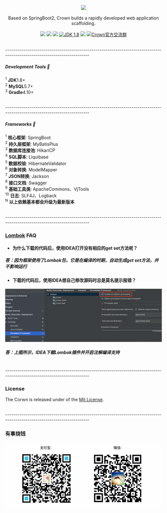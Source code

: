 <p align="center">
    <img src="https://raw.githubusercontent.com/Caratacus/Crown/master/Crown.png" width="300">
    <p align="center">
        Based on SpringBoot2, Crown builds a rapidly developed web application scaffolding.
        <br>        
        <br>
		<a href="https://mit-license.org">
		<img src="https://img.shields.io/cocoapods/l/Alamofire.svg?style=flat"></a>
		<a href="https://travis-ci.org/Caratacus/Crown">
		<img src="https://www.travis-ci.org/Caratacus/Crown.svg?branch=master"></a>
		<a href="https://app.codacy.com/app/Caratacus/Crown?utm_source=github.com&utm_medium=referral&utm_content=Caratacus/Crown&utm_campaign=Badge_Grade_Dashboard">
		<img src="https://api.codacy.com/project/badge/Grade/81a3765292f04b3cad7b7a548daf5953"></a>
		<a href="https://github.com/Caratacus/Crown">
		<img src="https://img.shields.io/badge/JDK-1.8-green.svg" alt="JDK 1.8" title="JDK 1.8"></a>
        <a href="https://github.com/Caratacus">
        <img src="https://img.shields.io/badge/author-Caratacus-ff69b4.svg"></a>
        <a target="_blank" href="https://shang.qq.com/wpa/qunwpa?idkey=180c0eb468ec425c7208f49f142e4057f3f83a2fdabfe07ccb4606a414cd6413">
        <img border="0" src="https://pub.idqqimg.com/wpa/images/group.png" alt="Crown官方交流群" title="Crown官方交流群"></a>
    </p>    
</p>

<br>
------------------------------------------------------------------------------------------------------------------------

##### Development Tools :checkered_flag:

<sup>1</sup> **JDK**1.8+ <br/>
<sup>2</sup> **MySQL**5.7+ <br/>
<sup>3</sup> **Gradle**4.10+ <br/>

<br>
------------------------------------------------------------------------------------------------------------------------

##### Frameworks :microscope:

<sup>1</sup> **核心框架**: SpringBoot <br/>
<sup>2</sup> **持久层框架**: MyBatisPlus <br/>
<sup>3</sup> **数据库连接池**: HikariCP <br/>
<sup>4</sup> **SQL脚本**: Liquibase <br/>
<sup>5</sup> **数据校验**: HibernateValidator <br/>
<sup>6</sup> **对象转换**: ModelMapper <br/>
<sup>7</sup> **JSON转换**: Jackson <br/>
<sup>8</sup> **接口文档**: Swagger <br/>
<sup>9</sup> **基础工具类**: ApacheCommons、VjTools <br/>
<sup>10</sup> **日志**: SLF4J、Logback <br/>
<sup>N</sup> **以上依赖基本都会升级为最新版本** <br/>

<br>
------------------------------------------------------------------------------------------------------------------------

### [Lombok](http://projectlombok.org/) FAQ 
* #### 为什么下载的代码后，使用IDEA打开没有相应的get set方法呢？
##### 答：因为框架使用了Lombok包，它是在编译的时期，自动生成get set方法，并不影响运行
* #### 下载的代码后，使用IDEA想自己修改源码时总是莫名提示报错？

![idea-annotation-compile.png](https://raw.githubusercontent.com/Caratacus/Resource/master/idea-annotation-compile.png)

##### 答：上图所示，IDEA下载Lombok插件并开启注解编译支持

<br>
------------------------------------------------------------------------------------------------------------------------

### License

The Corwn is released under of the [Mit License](https://mit-license.org).

<br>
------------------------------------------------------------------------------------------------------------------------

### 有事烧钱

<img src="https://raw.githubusercontent.com/Caratacus/Resource/master/pay.jpg" alt="pay.jpg">